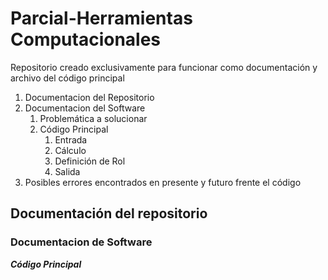 # Parcial-Herramientas Computacionales
Repositorio creado exclusivamente para funcionar como documentación y archivo del código principal

1. Documentacion del Repositorio
2. Documentacion del Software
    1. Problemática a solucionar
    2. Código Principal
        1. Entrada
        2. Cálculo
        3. Definición de Rol
        4. Salida
3. Posibles errores encontrados en presente y futuro frente el código

## Documentación del repositorio

### Documentacion de Software

**_Código Principal_**


